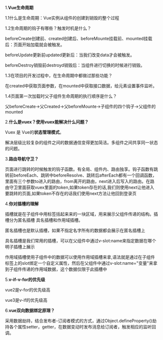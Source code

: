 1.**Vue生命周期**

1.1什么是生命周期：Vue实例从组件的创建到销毁的整个过程

1.2生命周期的钩子有哪些？触发时机是什么？

beforeCreate创建前、created创建后、beforeMounte挂载前、mounted挂载后：页面开始加载就会被触发。

beforeUpdate更新前updated更新后：当我们改变data才会被触发。

beforeDestroy销毁前destroyd销毁后：当组件进行切换的时候进行销毁。

1.3在项目的开发过程中，在生命周期中都做过那些功能？  

在created中获取页面参数，在mounted中获取接口数据，给元素设置事件监听。

1.4页面第一次加载时父子组件生命周期的执行顺序是什么？  

父beforeCreate->父Created->父beforeMounte->子组件的四个钩子->父组件的mounted

2.**什么是vuex？使用vuex能解决什么问题？**

Vuex 是 Vue的**状态管理模式**。

解决层级比较复杂的组件之间的数据通信变得更加简洁。多组件之间共享同一状态的问题。

3.**路由导航守卫？**

页面进行跳转的时候触发的钩子函数。有全局、组件内、路由独享。钩子函数有跳转前beforeEach、跳转中beforeResolve、跳转后afterEach都有一个回调函数，里面有三个参数to进入的路由，from离开的路由，next进入后写入的路由。在路由守卫⾥⾯获取vuex⾥⾯的token,如果token存在的话,我们则使⽤next让他进⼊要跳转的⻚⾯,如果token不存在的话我们使⽤next⽅法让他回到登录⻚

4.**你对插槽的理解**

插槽就是在子组件中用<slot>标签括起来来的一块区域，用来展示父组件传递的结构。插槽分为匿名插槽 具名插槽和作用域插槽。

匿名插槽也是默认插槽，如果不指定名字所有的数据都会展示在匿名插槽上

具名插槽是我们常用的插槽，可以在父组件中通过v-slot:name来指定数据在哪个明子插槽上展示

作用域插槽使用子组件中的数据可以使用作用域插槽来拿,语法就是通过在子组件标签上的slot绑定一个自定义属性，然后在父组件中通过v-slot:name="变量"来拿到子组件传递的作用域数据，这个数据仅限于此插槽中

5.**v-if-v-for的优先级**

vue2是v-for的优先级高

vue3是v-if的优先级高

6.**vue双向数据绑定原理？**

采用数据劫持，结合发布者-订阅者模式的方式，通过Object.defineProperty()劫持各个属性setter，getter，在数据变动时发布消息给订阅者，触发相应的监听回调。

